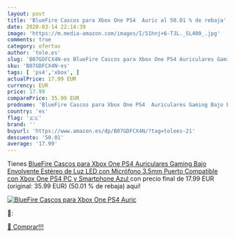 ```yaml
---
layout: post
title: 'BlueFire Cascos para Xbox One PS4  Auric al 50.01 % de rebaja'
date: 2020-03-14 22:14:39
image: 'https://m.media-amazon.com/images/I/51hnj+6-TJL._SL400_.jpg'
comments: true
category: ofertas
author: 'tole.es'
slug: 'B07GDFCX4N-es BlueFire Cascos para Xbox One PS4 Auriculares Gaming Bajo...'
sku: 'B07GDFCX4N-es'
tags: [ 'ps4','xbox', ]
actualPrice: 17.99 EUR
currency: EUR
price: 17.99
comparePrice: 35.99 EUR
prodname: 'BlueFire Cascos para Xbox One PS4  Auriculares Gaming Bajo Envolvente Estéreo de Luz LED con Micrófono 3.5mm Puerto Compatible con Xbox One  PS4 PC y Smartphone  Azul '
country: 'es'
flag: '🇪🇸'
brand: ''
buyurl: 'https://www.amazon.es/dp/B07GDFCX4N/?tag=tolees-21'
descuento: '50.01'
average: '17.99'
---
```


Tienes [BlueFire Cascos para Xbox One PS4  Auriculares Gaming Bajo Envolvente Estéreo de Luz LED con Micrófono 3.5mm Puerto Compatible con Xbox One  PS4 PC y Smartphone  Azul ](https://www.amazon.es/dp/B07GDFCX4N/?tag=tolees-21) con precio final de  17.99 EUR (original: 35.99 EUR) (50.01 %  de rebaja) aqui!

[![BlueFire Cascos para Xbox One PS4  Auric](https://m.media-amazon.com/images/I/51hnj+6-TJL._SL400_.jpg)](https://www.amazon.es/dp/B07GDFCX4N/?tag=tolees-21)

🔎:


[🛒 Comprar!!!](https://www.amazon.es/dp/B07GDFCX4N/?tag=tolees-21)

